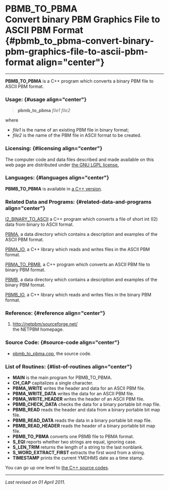 PBMB\_TO\_PBMA\
Convert binary PBM Graphics File to ASCII PBM Format {#pbmb_to_pbma-convert-binary-pbm-graphics-file-to-ascii-pbm-format align="center"}
====================================================

------------------------------------------------------------------------

**PBMB\_TO\_PBMA** is a C++ program which converts a binary PBM file to
ASCII PBM format.

### Usage: {#usage align="center"}

> **pbmb\_to\_pbma** *file1* *file2*

where

-   *file1* is the name of an existing PBM file in binary format;
-   *file2* is the name of the PBM file in ASCII format to be created.

### Licensing: {#licensing align="center"}

The computer code and data files described and made available on this
web page are distributed under [the GNU LGPL
license.](../../txt/gnu_lgpl.txt)

### Languages: {#languages align="center"}

**PBMB\_TO\_PBMA** is available in [a C++
version](../../master/pbmb_to_pbma/pbmb_to_pbma.md).

### Related Data and Programs: {#related-data-and-programs align="center"}

[I2\_BINARY\_TO\_ASCII](../../master/i2_binary_to_ascii/i2_binary_to_ascii.md)
a C++ program which converts a file of short int (I2) data from binary
to ASCII format.

[PBMA](../../data/pbma/pbma.md), a data directory which contains a
description and examples of the ASCII PBM format.

[PBMA\_IO](../../master/pbma_io/pBma_io.md), a C++ library which
reads and writes files in the ASCII PBM format.

[PBMA\_TO\_PBMB](../../master/pbma_to_pbmb/pbma_to_pbmb.md), a C++
program which converts an ASCII PBM file to binary PBM format.

[PBMB](../../data/pbmb/pbmb.md), a data directory which contains a
description and examples of the binary PBM format.

[PBMB\_IO](../../master/pbmb_io/pbmb_io.md), a C++ library which
reads and writes files in the binary PBM format.

### Reference: {#reference align="center"}

1.  [http://netpbm/sourceforge.net/](http://netpbm.sourceforge.net/)\
    the NETPBM homepage.

### Source Code: {#source-code align="center"}

-   [pbmb\_to\_pbma.cpp](pbmb_to_pbma.cpp), the source code.

### List of Routines: {#list-of-routines align="center"}

-   **MAIN** is the main program for PBMB\_TO\_PBMA.
-   **CH\_CAP** capitalizes a single character.
-   **PBMA\_WRITE** writes the header and data for an ASCII PBM file.
-   **PBMA\_WRITE\_DATA** writes the data for an ASCII PBM file.
-   **PBMA\_WRITE\_HEADER** writes the header of an ASCII PBM file.
-   **PBMB\_CHECK\_DATA** checks the data for a binary portable bit map
    file.
-   **PBMB\_READ** reads the header and data from a binary portable bit
    map file.
-   **PBMB\_READ\_DATA** reads the data in a binary portable bit map
    file.
-   **PBMB\_READ\_HEADER** reads the header of a binary portable bit map
    file.
-   **PBMB\_TO\_PBMA** converts one PBMB file to PBMA format.
-   **S\_EQI** reports whether two strings are equal, ignoring case.
-   **S\_LEN\_TRIM** returns the length of a string to the last
    nonblank.
-   **S\_WORD\_EXTRACT\_FIRST** extracts the first word from a string.
-   **TIMESTAMP** prints the current YMDHMS date as a time stamp.

You can go up one level to [the C++ source codes](../cpp_src.md).

------------------------------------------------------------------------

*Last revised on 01 April 2011.*
